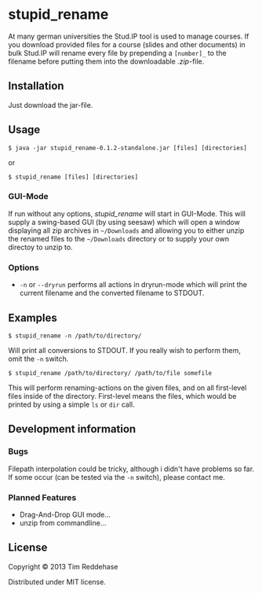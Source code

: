 # stupid_rename

At many german universities the Stud.IP tool is used to
manage courses. If you download provided files for a course (slides
and other documents) in bulk Stud.IP will rename every file
by prepending a `[number]_` to the filename before
putting them into the downloadable *.zip*-file. 

## Installation

Just download the jar-file.

## Usage

    $ java -jar stupid_rename-0.1.2-standalone.jar [files] [directories]

or

    $ stupid_rename [files] [directories]

### GUI-Mode

If run without any options, *stupid_rename* will start in
GUI-Mode. This will supply a swing-based GUI (by using seesaw)
which will open a window displaying all zip archives in
`~/Downloads` and allowing you to either unzip
the renamed files to the `~/Downloads` directory
or to supply your own directoy to unzip to.

### Options

- `-n` or `--dryrun`
  performs all actions in dryrun-mode which will print
  the current filename and the converted filename to STDOUT.

## Examples

    $ stupid_rename -n /path/to/directory/

Will print all conversions to STDOUT. If you really wish to perform
them, omit the `-n` switch. 

    $ stupid_rename /path/to/directory/ /path/to/file somefile

This will perform renaming-actions on the given files, and on all
first-level files inside of the directory. First-level means
the files, which would be printed by using a simple `ls` or
`dir` call.

## Development information

### Bugs

Filepath interpolation could be tricky, although
i didn't have problems so far. If some occur (can be tested
via the `-n` switch), please contact me.

### Planned Features

- Drag-And-Drop GUI mode...
- unzip from commandline...

## License

Copyright © 2013 Tim Reddehase

Distributed under MIT license.
